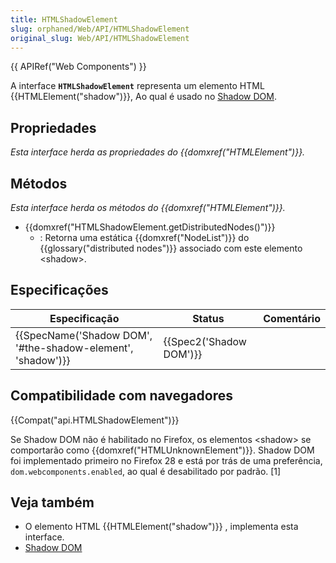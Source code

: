 ```yaml
---
title: HTMLShadowElement
slug: orphaned/Web/API/HTMLShadowElement
original_slug: Web/API/HTMLShadowElement
---
```


{{ APIRef("Web Components") }}

A interface **`HTMLShadowElement`** representa um elemento HTML {{HTMLElement("shadow")}}, Ao qual é usado no [Shadow DOM](/pt-BR/docs/Web/Web_Components/Shadow_DOM).

## Propriedades

_Esta interface herda as propriedades do {{domxref("HTMLElement")}}._

## Métodos

_Esta interface herda os métodos do {{domxref("HTMLElement")}}._

- {{domxref("HTMLShadowElement.getDistributedNodes()")}}
  - : Retorna uma estática {{domxref("NodeList")}} do {{glossary("distributed nodes")}} associado com este elemento \<shadow>.

## Especificações

| Especificação                                                                    | Status                           | Comentário |
| -------------------------------------------------------------------------------- | -------------------------------- | ---------- |
| {{SpecName('Shadow DOM', '#the-shadow-element', 'shadow')}} | {{Spec2('Shadow DOM')}} |            |

## Compatibilidade com navegadores

{{Compat("api.HTMLShadowElement")}}

Se Shadow DOM não é habilitado no Firefox, os elementos \<shadow> se comportarão como {{domxref("HTMLUnknownElement")}}. Shadow DOM foi implementado primeiro no Firefox 28 e está por trás de uma preferência, `dom.webcomponents.enabled`, ao qual é desabilitado por padrão. \[1]

## Veja também

- O elemento HTML {{HTMLElement("shadow")}} , implementa esta interface.
- [Shadow DOM](/pt-BR/docs/Web/Web_Components/Shadow_DOM)
